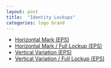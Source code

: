 ```yaml
---
layout: post
title:  "Identity Lockups"
categories: logo brand
---
```


- [Horizontal Mark (EPS)]({{site.baseurl}}/downloads/horz-mark.eps)
- [Horizontal Mark / Full Lockup (EPS)]({{site.baseurl}}/downloads/horz-mark_lockup.eps)
- [Vertical Variation (EPS)]({{site.baseurl}}/downloads/vert-mark.eps)
- [Vertical Variation / Full Lockup (EPS)]({{site.baseurl}}/downloads/vert-mark_lockup.eps)